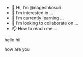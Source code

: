 - 👋 Hi, I’m @nageshkosuri
- 👀 I’m interested in ...
- 🌱 I’m currently learning ...
- 💞️ I’m looking to collaborate on ...
- 📫 How to reach me ...

<!---
nageshkosuri/nageshkosuri is a ✨ special ✨ repository because its `README.md` (this file) appears on your GitHub profile.
You can click the Preview link to take a look at your changes.
---> hello hii

how are you 
